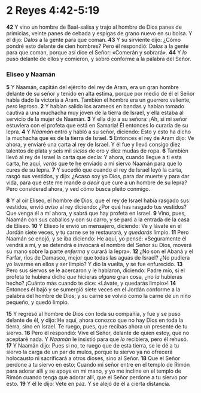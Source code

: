 # 2 Reyes 4:42-5:19



**42** Y vino un hombre de Baal-salisa y trajo al hombre de Dios panes de primicias, veinte panes de cebada y espigas de grano nuevo en su bolsa. Y él dijo: Da*los* a la gente para que coman. **43** Y su sirviente dijo: ¿Cómo pondré esto delante de cien hombres? Pero él respondió: Da*los* a la gente para que coman, porque así dice el Señor: «Comerán y sobrará». **44** Y *lo* puso delante de ellos y comieron, y sobró conforme a la palabra del Señor.

### **Eliseo y Naamán**

**5** Y Naamán, capitán del ejército del rey de Aram, era un gran hombre delante de su señor y tenido en alta estima, porque por medio de él el Señor había dado la victoria a Aram. También el hombre era un guerrero valiente, *pero* leproso. **2** Y habían salido los arameos en bandas y habían tomado cautiva a una muchacha muy joven de la tierra de Israel, y ella estaba al servicio de la mujer de Naamán. **3** Y ella dijo a su señora: ¡Ah, si mi señor estuviera con el profeta que está en Samaria\! Él entonces lo curaría de su lepra. **4** Y *Naamán* entró y habló a su señor, diciendo: Esto y esto ha dicho la muchacha que es de la tierra de Israel. **5** Entonces el rey de Aram dijo: Ve ahora, y enviaré una carta al rey de Israel. Y él fue y llevó consigo diez talentos de plata y seis mil *siclos* de oro y diez mudas de ropa. **6** También llevó al rey de Israel la carta que decía: Y ahora, cuando llegue a ti esta carta, he aquí, *verás* que te he enviado a mi siervo Naamán para que lo cures de su lepra. **7** Y sucedió que cuando el rey de Israel leyó la carta, rasgó sus vestidos, y dijo: ¿Acaso soy yo Dios, para dar muerte y para dar vida, para que este me mande *a decir* que cure a un hombre de su lepra? Pero considerad ahora, y ved cómo busca pleito conmigo.

**8** Y al oír Eliseo, el hombre de Dios, que el rey de Israel había rasgado sus vestidos, envió *aviso* al rey diciendo: ¿Por qué has rasgado tus vestidos? Que venga él a mí ahora, y sabrá que hay profeta en Israel. **9** Vino, pues, Naamán con sus caballos y con su carro, y se paró a la entrada de la casa de Eliseo. **10** Y Eliseo le envió un mensajero, diciendo: Ve y lávate en el Jordán siete veces, y tu carne se te restaurará, y *quedarás* limpio. **11** Pero Naamán se enojó, y se iba diciendo: He aquí, yo pensé: «Seguramente él vendrá a mí, y se detendrá e invocará el nombre del Señor su Dios, moverá su mano sobre la parte *enferma* y curará la lepra». **12** ¿No son el Abaná y el Farfar, ríos de Damasco, mejor que todas las aguas de Israel? ¿No pudiera yo lavarme en ellos y ser limpio? Y dio la vuelta, y se fue enfurecido. **13** Pero sus siervos se le acercaron y le hablaron, diciendo: Padre mío, si el profeta te hubiera dicho *que* hicieras *alguna* gran cosa, ¿no *la* hubieras hecho? ¡Cuánto más cuando te dice: «Lávate, y quedarás limpio»\! **14** Entonces él bajó y se sumergió siete veces en el Jordán conforme a la palabra del hombre de Dios; y su carne se volvió como la carne de un niño pequeño, y quedó limpio.

**15** Y regresó al hombre de Dios con toda su compañía, y fue y se puso delante de él, y dijo: He aquí, ahora conozco que no hay Dios en toda la tierra, sino en Israel. Te ruego, pues, que recibas ahora un presente de tu siervo. **16** Pero él respondió: Vive el Señor, delante de quien estoy, que no aceptaré nada. Y *Naamán* le insistió para que *lo* recibiera, pero él rehusó. **17** Y Naamán dijo: Pues si no, te ruego que de esta tierra, se le dé a tu siervo la carga de un par de mulos, porque tu siervo ya no ofrecerá holocausto ni sacrificará a otros dioses, sino al Señor. **18** Que el Señor perdone a tu siervo en esto: Cuando mi señor entre en el templo de Rimón para adorar allí y se apoye en mi mano, y yo me incline en el templo de Rimón cuando tenga que adorar allí, que el Señor perdone a tu siervo por esto. **19** Y él le dijo: Vete en paz. Y se alejó de él a cierta distancia.
